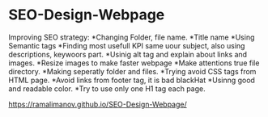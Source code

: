 # SEO-Design-Webpage
Improving SEO strategy:
*Changing Folder, file name.
*Title name
*Using Semantic tags
*Finding most usefull KPI same uour subject, also using descriptions, keywoors part.
*Usinig alt tag and explain about links and images.
*Resize images to make faster webpage
*Make attentions true file directory.
*Making seperatly folder and files. 
*Trying avoid CSS tags from HTML page.
*Avoid links from footer tag, it is bad blackHat
*Usinng good and readable color.
*Try to use only one H1 tag each page.

https://ramalimanov.github.io/SEO-Design-Webpage/